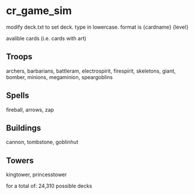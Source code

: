 # cr_game_sim
modify deck.txt to set deck. type in lowercase.
format is 
{cardname} {level}

avalible cards (i.e. cards with art)

## Troops
archers, barbarians, battleram, electrospirit, firespirit, skeletons, giant, bomber, minions, megaminion, speargoblins
## Spells
fireball, arrows, zap
## Buildings
cannon, tombstone, goblinhut
## Towers
kingtower, princesstower

for a total of:
24,310 possible decks